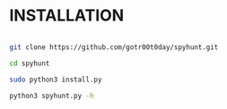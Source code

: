 
# INSTALLATION

```sh

git clone https://github.com/gotr00t0day/spyhunt.git

cd spyhunt

sudo python3 install.py

python3 spyhunt.py -h 

```
